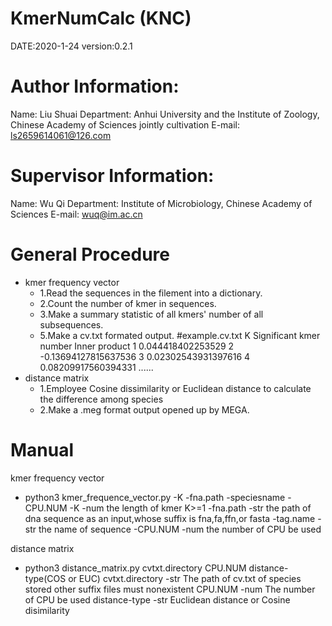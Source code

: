 KmerNumCalc (KNC)
==================================
DATE:2020-1-24
version:0.2.1


Author Information:
==================
Name:  Liu Shuai
Department:  Anhui University and the Institute of Zoology, Chinese Academy of Sciences jointly cultivation
E-mail:  ls2659614061@126.com


Supervisor Information:
======================
Name:  Wu Qi
Department:  Institute of Microbiology, Chinese Academy of Sciences
E-mail:  wuq@im.ac.cn


General Procedure
=================
* kmer frequency vector
    * 1.Read the sequences in the filement into a dictionary.
    * 2.Count the number of kmer in sequences.
    * 3.Make a summary statistic of all kmers' number of all subsequences.
    * 5.Make a cv.txt formated output.
        #example.cv.txt
        K
        Significant kmer number
		Inner product
        1 0.044418402253529
        2 -0.13694127815637536
        3 0.02302543931397616
        4 0.08209917560394331
        ......
* distance matrix
    * 1.Employee Cosine dissimilarity or Euclidean distance to calculate the difference among species
    * 2.Make a .meg format output opened up by MEGA.


Manual
========
kmer frequency vector
* python3 kmer_frequence_vector.py -K -fna.path -speciesname -CPU.NUM
-K      -num    the length of kmer      K>=1
-fna.path       -str    the path of dna sequence as an input,whose suffix is fna,fa,ffn,or fasta
-tag.name    -str    the name of sequence
-CPU.NUM        -num    the number of CPU be used

distance matrix
* python3 distance_matrix.py cvtxt.directory CPU.NUM distance-type(COS or EUC)
cvtxt.directory     -str    The path of cv.txt of species stored      other suffix files must nonexistent
CPU.NUM     -num            The number of CPU be used
distance-type       -str    Euclidean distance or Cosine disimilarity